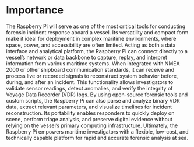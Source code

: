 # Importance
The Raspberry Pi will serve as one of the most critical tools for conducting forensic incident response aboard a vessel. Its versatility and compact form make it ideal for deployment in complex maritime environments, where space, power, and accessibility are often limited. Acting as both a data interface and analytical platform, the Raspberry Pi can connect directly to a vessel’s network or data backbone to capture, replay, and interpret information from various maritime systems. When integrated with NMEA 2000 or other shipboard communication standards, it can receive and process live or recorded signals to reconstruct system behavior before, during, and after an incident. This functionality allows investigators to validate sensor readings, detect anomalies, and verify the integrity of Voyage Data Recorder (VDR) logs. By using open-source forensic tools and custom scripts, the Raspberry Pi can also parse and analyze binary VDR data, extract relevant parameters, and visualize timelines for incident reconstruction. Its portability enables responders to quickly deploy on scene, perform triage analysis, and preserve digital evidence without relying on the vessel’s primary computing infrastructure. Ultimately, the Raspberry Pi empowers maritime investigators with a flexible, low-cost, and technically capable platform for rapid and accurate forensic analysis at sea.
